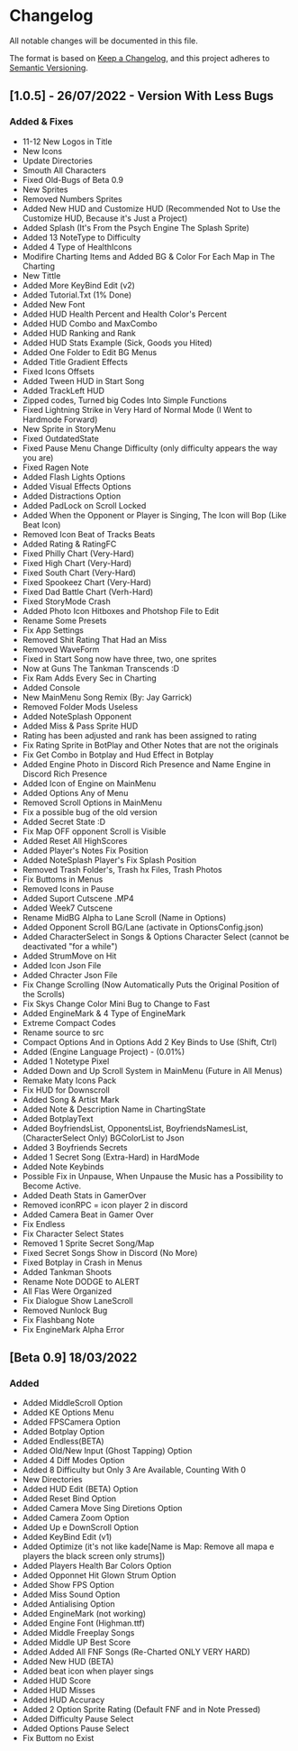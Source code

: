 # Changelog
All notable changes will be documented in this file.

The format is based on [Keep a Changelog](https://keepachangelog.com/en/1.0.0/),
and this project adheres to [Semantic Versioning](https://semver.org/spec/v2.0.0.html).

## [1.0.5] - 26/07/2022 - Version With Less Bugs
### Added & Fixes
- 11-12 New Logos in Title
- New Icons
- Update Directories
- Smouth All Characters
- Fixed Old-Bugs of Beta 0.9
- New Sprites
- Removed Numbers Sprites
- Added New HUD and Customize HUD (Recommended Not to Use the Customize HUD, Because it's Just a Project)
- Added Splash (It's From the Psych Engine The Splash Sprite)
- Added 13 NoteType to Difficulty
- Added 4 Type of HealthIcons
- Modifire Charting Items and Added BG & Color For Each Map in The Charting
- New Tittle
- Added More KeyBind Edit (v2)
- Added Tutorial.Txt (1% Done)
- Added New Font
- Added HUD Health Percent and Health Color's Percent
- Added HUD Combo and MaxCombo
- Added HUD Ranking and Rank
- Added HUD Stats Example (Sick, Goods you Hited)
- Added One Folder to Edit BG Menus
- Added Title Gradient Effects
- Fixed Icons Offsets
- Added Tween HUD in Start Song
- Added TrackLeft HUD
- Zipped codes, Turned big Codes Into Simple Functions
- Fixed Lightning Strike in Very Hard of Normal Mode (I Went to Hardmode Forward)
- New Sprite in StoryMenu
- Fixed OutdatedState
- Fixed Pause Menu Change Difficulty (only difficulty appears the way you are)
- Fixed Ragen Note
- Added Flash Lights Options
- Added Visual Effects Options
- Added Distractions Option
- Added PadLock on Scroll Locked
- Added When the Opponent or Player is Singing, The Icon will Bop (Like Beat Icon)
- Removed Icon Beat of Tracks Beats
- Added Rating & RatingFC
- Fixed Philly Chart (Very-Hard)
- Fixed High Chart (Very-Hard)
- Fixed South Chart (Very-Hard)
- Fixed Spookeez Chart (Very-Hard)
- Fixed Dad Battle Chart (Verh-Hard)
- Fixed StoryMode Crash
- Added Photo Icon Hitboxes and Photshop File to Edit
- Rename Some Presets
- Fix App Settings
- Removed Shit Rating That Had an Miss
- Removed WaveForm
- Fixed in Start Song now have three, two, one sprites
- Now at Guns The Tankman Transcends :D
- Fix Ram Adds Every Sec in Charting
- Added Console
- New MainMenu Song Remix (By: Jay Garrick)
- Removed Folder Mods Useless
- Added NoteSplash Opponent
- Added Miss & Pass Sprite HUD
- Rating has been adjusted and rank has been assigned to rating
- Fix Rating Sprite in BotPlay and Other Notes that are not the originals
- Fix Get Combo in Botplay and Hud Effect in Botplay
- Added Engine Photo in Discord Rich Presence and Name Engine in Discord Rich Presence
- Added Icon of Engine on MainMenu
- Added Options Any of Menu 
- Removed Scroll Options in MainMenu
- Fix a possible bug of the old version
- Added Secret State :D
- Fix Map OFF opponent Scroll is Visible 
- Added Reset All HighScores
- Added Player's Notes Fix Position
- Added NoteSplash Player's Fix Splash Position
- Removed Trash Folder's, Trash hx Files, Trash Photos
- Fix Buttoms in Menus
- Removed Icons in Pause
- Added Suport Cutscene .MP4
- Added Week7 Cutscene
- Rename MidBG Alpha to Lane Scroll (Name in Options)
- Added Opponent Scroll BG/Lane (activate in OptionsConfig.json)
- Added CharacterSelect in Songs & Options Character Select (cannot be deactivated "for a while")
- Added  StrumMove on Hit
- Added Icon Json File
- Added Chracter Json File
- Fix Change Scrolling (Now Automatically Puts the Original Position of the Scrolls)
- Fix Skys Change Color Mini Bug to Change to Fast
- Added EngineMark & 4 Type of EngineMark
- Extreme Compact Codes
- Rename source to src
- Compact Options And in Options Add 2 Key Binds to Use (Shift, Ctrl)
- Added (Engine Language Project) - (0.01%)
- Added 1 Notetype Pixel
- Added Down and Up Scroll System in MainMenu (Future in All Menus)
- Remake Maty Icons Pack
- Fix HUD for Downscroll
- Added Song & Artist Mark
- Added Note & Description Name in ChartingState
- Added BotplayText
- Added BoyfriendsList, OpponentsList, BoyfriendsNamesList, (CharacterSelect Only) BGColorList to Json
- Added 3 Boyfriends Secrets
- Added 1 Secret Song (Extra-Hard) in HardMode
- Added Note Keybinds
- Possible Fix in Unpause, When Unpause the Music has a Possibility to Become Active.
- Added Death Stats in GamerOver
- Removed iconRPC = icon player 2 in discord
- Added Camera Beat in Gamer Over
- Fix Endless
- Fix Character Select  States
- Removed 1 Sprite Secret Song/Map
- Fixed Secret Songs Show in Discord (No More)
- Fixed Botplay in Crash in Menus
- Added Tankman Shoots
- Rename Note DODGE to ALERT
- All Flas Were Organized
- Fix Dialogue Show LaneScroll
- Removed Nunlock Bug
- Fix Flashbang Note
- Fix EngineMark Alpha Error

## [Beta 0.9] 18/03/2022
### Added
- Added MiddleScroll Option
- Added KE Options Menu
- Added FPSCamera Option
- Added Botplay Option
- Added Endless(BETA)
- Added Old/New Input (Ghost Tapping) Option
- Added 4 Diff Modes Option
- Added 8 Difficulty but Only 3 Are Available, Counting With 0
- New Directories
- Added HUD Edit (BETA) Option
- Added Reset Bind Option
- Added Camera Move Sing Diretions Option
- Added Camera Zoom Option
- Added Up e DownScroll Option
- Added KeyBind Edit (v1)
- Added Optimize (it's not like kade[Name is Map: Remove all mapa e players the black screen only strums])
- Added Players Health Bar Colors Option
- Added Opponnet Hit Glown Strum Option
- Added Show FPS Option
- Added Miss Sound Option
- Added Antialising Option
- Added EngineMark (not working)
- Added Engine Font (Highman.ttf)
- Added Middle Freeplay Songs
- Added Middle UP Best Score
- Added Added All FNF Songs (Re-Charted ONLY VERY HARD)
- Added New HUD (BETA)
- Added beat icon when player sings
- Added HUD Score
- Added HUD Misses
- Added HUD Accuracy
- Added 2 Option Sprite Rating (Default FNF and in Note Pressed)
- Added Difficulty Pause Select
- Added Options Pause Select
- Fix Buttom no Exist
